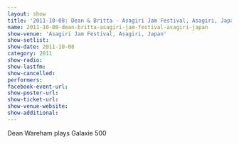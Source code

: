 ```yaml
---
layout: show
title: '2011-10-08: Dean & Britta - Asagiri Jam Festival, Asagiri, Japan'
name: 2011-10-08-dean-britta-asagiri-jam-festival-asagiri-japan
show-venue: 'Asagiri Jam Festival, Asagiri, Japan'
show-setlist: 
show-date: 2011-10-08
category: 2011
show-radio: 
show-lastfm: 
show-cancelled: 
performers: 
facebook-event-url: 
show-poster-url: 
show-ticket-url: 
show-venue-website: 
show-additional: 
---
```


Dean Wareham plays Galaxie 500